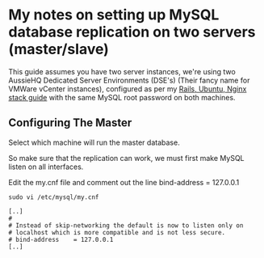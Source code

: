 My notes on setting up MySQL database replication on two servers (master/slave)
============================

This guide assumes you have two server instances, we're using two AussieHQ Dedicated Server Environments (DSE's) (Their fancy name for VMWare vCenter instances), configured as per my [Rails, Ubuntu, Nginx stack guide](http://github.com/ivanvanderbyl/rails-nginx-passenger-ubuntu)
with the same MySQL root password on both machines.

Configuring The Master
----------------------

Select which machine will run the master database.

So make sure that the replication can work, we must first make MySQL listen on all interfaces.

Edit the my.cnf file and comment out the line bind-address = 127.0.0.1

    sudo vi /etc/mysql/my.cnf

    [..]
    #
    # Instead of skip-networking the default is now to listen only on
    # localhost which is more compatible and is not less secure.
    # bind-address    = 127.0.0.1
    [..]

